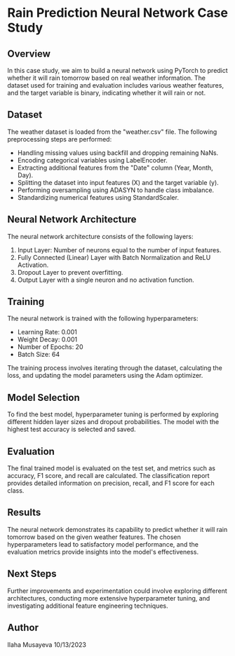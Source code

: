 # Rain Prediction Neural Network Case Study

## Overview

In this case study, we aim to build a neural network using PyTorch to predict whether it will rain tomorrow based on real weather information. The dataset used for training and evaluation includes various weather features, and the target variable is binary, indicating whether it will rain or not.

## Dataset

The weather dataset is loaded from the "weather.csv" file. The following preprocessing steps are performed:

- Handling missing values using backfill and dropping remaining NaNs.
- Encoding categorical variables using LabelEncoder.
- Extracting additional features from the "Date" column (Year, Month, Day).
- Splitting the dataset into input features (X) and the target variable (y).
- Performing oversampling using ADASYN to handle class imbalance.
- Standardizing numerical features using StandardScaler.

## Neural Network Architecture

The neural network architecture consists of the following layers:

1. Input Layer: Number of neurons equal to the number of input features.
2. Fully Connected (Linear) Layer with Batch Normalization and ReLU Activation.
3. Dropout Layer to prevent overfitting.
4. Output Layer with a single neuron and no activation function.

## Training

The neural network is trained with the following hyperparameters:

- Learning Rate: 0.001
- Weight Decay: 0.001
- Number of Epochs: 20
- Batch Size: 64

The training process involves iterating through the dataset, calculating the loss, and updating the model parameters using the Adam optimizer.

## Model Selection

To find the best model, hyperparameter tuning is performed by exploring different hidden layer sizes and dropout probabilities. The model with the highest test accuracy is selected and saved.

## Evaluation

The final trained model is evaluated on the test set, and metrics such as accuracy, F1 score, and recall are calculated. The classification report provides detailed information on precision, recall, and F1 score for each class.

## Results

The neural network demonstrates its capability to predict whether it will rain tomorrow based on the given weather features. The chosen hyperparameters lead to satisfactory model performance, and the evaluation metrics provide insights into the model's effectiveness.

## Next Steps

Further improvements and experimentation could involve exploring different architectures, conducting more extensive hyperparameter tuning, and investigating additional feature engineering techniques.

## Author

Ilaha Musayeva
10/13/2023
